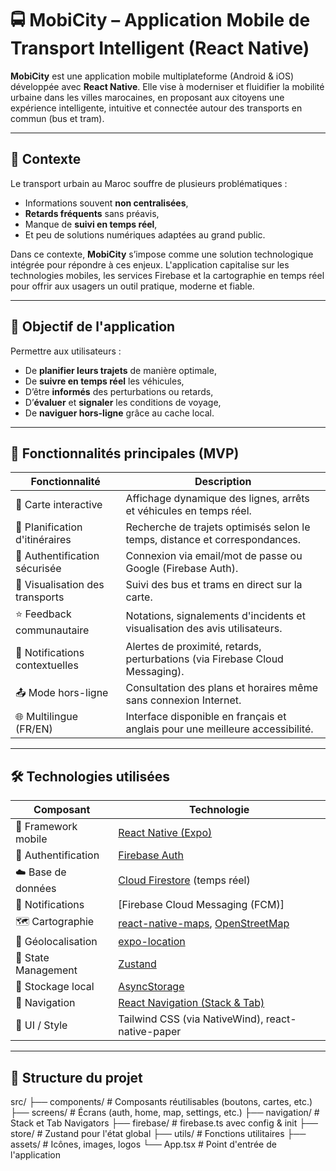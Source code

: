 # 🚍 MobiCity – Application Mobile de Transport Intelligent (React Native)

**MobiCity** est une application mobile multiplateforme (Android & iOS) développée avec **React Native**. Elle vise à moderniser et fluidifier la mobilité urbaine dans les villes marocaines, en proposant aux citoyens une expérience intelligente, intuitive et connectée autour des transports en commun (bus et tram).

---

## 🧭 Contexte

Le transport urbain au Maroc souffre de plusieurs problématiques :  
- Informations souvent **non centralisées**,  
- **Retards fréquents** sans préavis,  
- Manque de **suivi en temps réel**,  
- Et peu de solutions numériques adaptées au grand public.

Dans ce contexte, **MobiCity** s’impose comme une solution technologique intégrée pour répondre à ces enjeux. L'application capitalise sur les technologies mobiles, les services Firebase et la cartographie en temps réel pour offrir aux usagers un outil pratique, moderne et fiable.

---

## 🎯 Objectif de l'application

Permettre aux utilisateurs :
- De **planifier leurs trajets** de manière optimale,
- De **suivre en temps réel** les véhicules,
- D’être **informés** des perturbations ou retards,
- D’**évaluer** et **signaler** les conditions de voyage,
- De **naviguer hors-ligne** grâce au cache local.

---

## 📱 Fonctionnalités principales (MVP)

| Fonctionnalité                     | Description                                                                 |
|-----------------------------------|-----------------------------------------------------------------------------|
| 📍 Carte interactive              | Affichage dynamique des lignes, arrêts et véhicules en temps réel.         |
| 🧭 Planification d'itinéraires     | Recherche de trajets optimisés selon le temps, distance et correspondances.|
| 🔐 Authentification sécurisée      | Connexion via email/mot de passe ou Google (Firebase Auth).                |
| 🚌 Visualisation des transports    | Suivi des bus et trams en direct sur la carte.                             |
| ⭐ Feedback communautaire          | Notations, signalements d'incidents et visualisation des avis utilisateurs.|
| 🔔 Notifications contextuelles     | Alertes de proximité, retards, perturbations (via Firebase Cloud Messaging).|
| 📤 Mode hors-ligne                 | Consultation des plans et horaires même sans connexion Internet.           |
| 🌐 Multilingue (FR/EN)            | Interface disponible en français et anglais pour une meilleure accessibilité.|

---

## 🛠️ Technologies utilisées

| Composant              | Technologie                                                                 |
|------------------------|-----------------------------------------------------------------------------|
| 📱 Framework mobile     | [React Native (Expo)](https://expo.dev/)                                   |
| 🔐 Authentification     | [Firebase Auth](https://firebase.google.com/products/auth)                  |
| ☁️ Base de données      | [Cloud Firestore](https://firebase.google.com/docs/firestore) (temps réel) |
| 📡 Notifications        | [Firebase Cloud Messaging (FCM)]                                            |
| 🗺️ Cartographie         | [react-native-maps](https://github.com/react-native-maps/react-native-maps), [OpenStreetMap](https://www.openstreetmap.org/) |
| 📍 Géolocalisation      | [expo-location](https://docs.expo.dev/versions/latest/sdk/location/)        |
| 🧠 State Management     | [Zustand](https://github.com/pmndrs/zustand)                                |
| 💾 Stockage local       | [AsyncStorage](https://react-native-async-storage.github.io/async-storage/) |
| 🔀 Navigation           | [React Navigation (Stack & Tab)](https://reactnavigation.org/)              |
| 🎨 UI / Style           | Tailwind CSS (via NativeWind), react-native-paper                          |

---

## 📂 Structure du projet

src/
├── components/ # Composants réutilisables (boutons, cartes, etc.)
├── screens/ # Écrans (auth, home, map, settings, etc.)
├── navigation/ # Stack et Tab Navigators
├── firebase/ # firebase.ts avec config & init
├── store/ # Zustand pour l'état global
├── utils/ # Fonctions utilitaires
├── assets/ # Icônes, images, logos
└── App.tsx # Point d'entrée de l'application